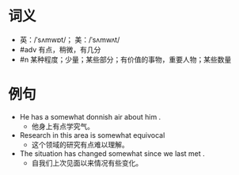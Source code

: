 # 词义
- 英：/ˈsʌmwɒt/； 美：/ˈsʌmwʌt/
- #adv 有点，稍微，有几分
- #n 某种程度；少量；某些部分；有价值的事物，重要人物；某些数量
# 例句
- He has a somewhat donnish air about him .
	- 他身上有点学究气。
- Research in this area is somewhat equivocal
	- 这个领域的研究有点难以理解。
- The situation has changed somewhat since we last met .
	- 自我们上次见面以来情况有些变化。
